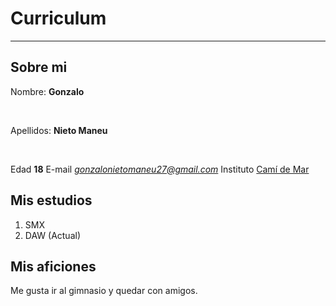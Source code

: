 # Curriculum
---
## Sobre mi
 Nombre:  **Gonzalo** 
 
 &nbsp;
 
 Apellidos:  **Nieto Maneu**
 
 &nbsp;
 
 Edad **18**
 E-mail *gonzalonietomaneu27@gmail.com*
 Instituto [Camí de Mar](https://www.inscamidemar.cat)

## Mis estudios

1. SMX 
2. DAW (Actual)

## Mis aficiones

Me gusta ir al gimnasio y quedar con amigos.
